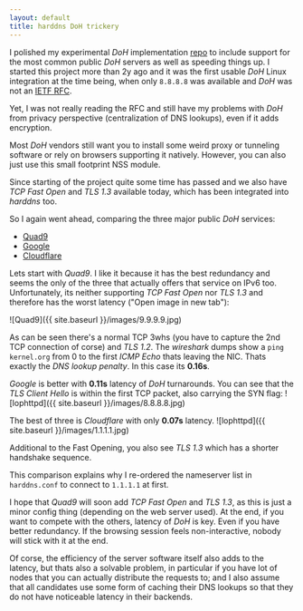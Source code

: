 ```yaml
---
layout: default
title: harddns DoH trickery
---
```


I polished my experimental *DoH* implementation [repo](https://github.com/stealth/harddns)
to include support for the most common public *DoH* servers as well as speeding
things up. I started this project more than 2y ago and it was the first
usable *DoH* Linux integration at the time being, when only `8.8.8.8` was available
and *DoH* was not an [IETF RFC](https://datatracker.ietf.org/doc/rfc8484/).

Yet, I was not really reading the RFC and still have my problems with *DoH*
from privacy perspective (centralization of DNS lookups), even if it adds
encryption.

Most *DoH* vendors still want you to install some weird proxy or tunneling
software or rely on browsers supporting it natively. However, you can
also just use this small footprint NSS module.

Since starting of the project quite some time has passed and we also have *TCP Fast
Open* and *TLS 1.3* available today, which has been integrated into *harddns* too.

So I again went ahead, comparing the three major public *DoH* services:

 * [Quad9](https://www.quad9.net/doh-quad9-dns-servers)
 * [Google](https://developers.google.com/speed/public-dns/docs/dns-over-https)
 * [Cloudflare](https://developers.cloudflare.com/1.1.1.1/dns-over-https/)

Lets start with *Quad9*. I like it because it has the best redundancy
and seems the only of the three that actually offers that service on
IPv6 too. Unfortunately, its neither supporting *TCP Fast Open* nor *TLS 1.3*
and therefore has the worst latency ("Open image in new tab"):

![Quad9]({{ site.baseurl }}/images/9.9.9.9.jpg)


As can be seen there's a normal TCP 3whs (you have to capture the 2nd TCP connection of corse)
and *TLS 1.2*. The *wireshark* dumps show a `ping kernel.org` from 0 to the first *ICMP Echo*
thats leaving the NIC. Thats exactly the *DNS lookup penalty*. In this case its **0.16s**.

*Google* is better with **0.11s** latency of *DoH* turnarounds. You can see that the
*TLS Client Hello* is within the first TCP packet, also carrying the SYN flag:
![lophttpd]({{ site.baseurl }}/images/8.8.8.8.jpg)


The best of three is *Cloudflare* with only **0.07s** latency.
![lophttpd]({{ site.baseurl }}/images/1.1.1.1.jpg)


Additional to the Fast Opening, you also see *TLS 1.3* which has a shorter
handshake sequence.

This comparison explains why I re-ordered the nameserver list in `harddns.conf`
to connect to `1.1.1.1` at first.

I hope that *Quad9* will soon add *TCP Fast Open* and *TLS 1.3*, as this is just
a minor config thing (depending on the web server used). At the end, if you
want to compete with the others, latency of *DoH* is key. Even if you have better
redundancy. If the browsing session feels non-interactive, nobody will stick
with it at the end.

Of corse, the efficiency of the server software itself also adds to the latency,
but thats also a solvable problem, in particular if you have lot of nodes that you
can actually distribute the requests to; and I also assume that all candidates
use some form of caching their DNS lookups so that they do not have noticeable latency in
their backends.


